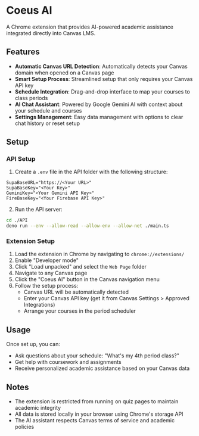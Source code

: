# Coeus AI

A Chrome extension that provides AI-powered academic assistance integrated directly into Canvas LMS.

## Features

- **Automatic Canvas URL Detection**: Automatically detects your Canvas domain when opened on a Canvas page
- **Smart Setup Process**: Streamlined setup that only requires your Canvas API key
- **Schedule Integration**: Drag-and-drop interface to map your courses to class periods
- **AI Chat Assistant**: Powered by Google Gemini AI with context about your schedule and courses
- **Settings Management**: Easy data management with options to clear chat history or reset setup

## Setup

### API Setup
1. Create a `.env` file in the API folder with the following structure:
```
SupaBaseURL="https://<Your URL>"
SupaBaseKey="<Your Key>"
GeminiKey="<Your Gemini API Key>"
FireBaseKey="<Your Firebase API Key>"
```

2. Run the API server:
```bash
cd ./API
deno run --env --allow-read --allow-env --allow-net ./main.ts
```

### Extension Setup
1. Load the extension in Chrome by navigating to `chrome://extensions/`
2. Enable "Developer mode"
3. Click "Load unpacked" and select the `Web Page` folder
4. Navigate to any Canvas page
5. Click the "Coeus AI" button in the Canvas navigation menu
6. Follow the setup process:
   - Canvas URL will be automatically detected
   - Enter your Canvas API key (get it from Canvas Settings > Approved Integrations)
   - Arrange your courses in the period scheduler

## Usage

Once set up, you can:
- Ask questions about your schedule: "What's my 4th period class?"
- Get help with coursework and assignments
- Receive personalized academic assistance based on your Canvas data

## Notes

- The extension is restricted from running on quiz pages to maintain academic integrity
- All data is stored locally in your browser using Chrome's storage API
- The AI assistant respects Canvas terms of service and academic policies